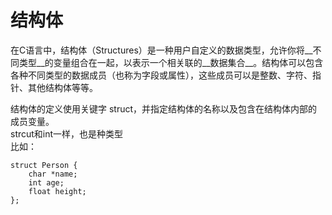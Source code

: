 # 结构体  
在C语言中，结构体（Structures）是一种用户自定义的数据类型，允许你将__不同类型__的变量组合在一起，以表示一个相关联的__数据集合__。结构体可以包含各种不同类型的数据成员（也称为字段或属性），这些成员可以是整数、字符、指针、其他结构体等等。  
	
结构体的定义使用关键字 struct，并指定结构体的名称以及包含在结构体内部的成员变量。  
strcut和int一样，也是种类型  
比如：  
~~~
struct Person {
    char *name;
    int age;
    float height;
};

~~~